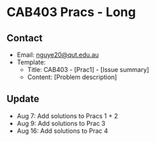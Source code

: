 # CAB403 Pracs - Long

## Contact
- Email: nguye20@qut.edu.au
- Template:
    - Title: CAB403 - [Prac1] - [Issue summary]
    - Content: [Problem description]

## Update
- Aug 7: Add solutions to Pracs 1 + 2
- Aug 9: Add solutions to Prac 3
- Aug 16: Add solutions to Prac 4